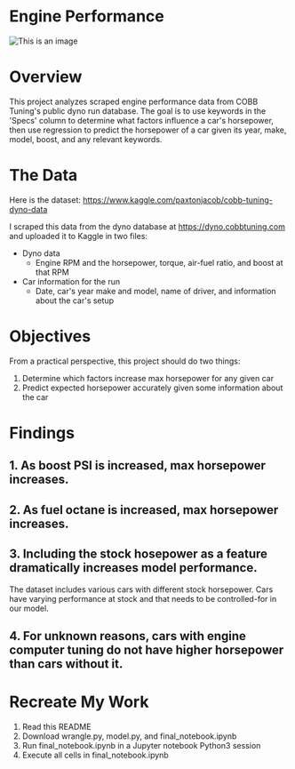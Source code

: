 # Engine Performance

![This is an image](https://i.imgur.com/H7sLgNy.png)

# Overview
This project analyzes scraped engine performance data from COBB Tuning's public dyno run database. The goal is to use keywords in the 'Specs' column to determine what factors influence a car's horsepower, then use regression to predict the horsepower of a car given its year, make, model, boost, and any relevant keywords.

# The Data
Here is the dataset: https://www.kaggle.com/paxtonjacob/cobb-tuning-dyno-data

I scraped this data from the dyno database at https://dyno.cobbtuning.com and uploaded it to Kaggle in two files:
- Dyno data
    * Engine RPM and the horsepower, torque, air-fuel ratio, and boost at that RPM
- Car information for the run
    * Date, car's year make and model, name of driver, and information about the car's setup

# Objectives
From a practical perspective, this project should do two things:
1. Determine which factors increase max horsepower for any given car
2. Predict expected horsepower accurately given some information about the car

# Findings
## 1. As boost PSI is increased, max horsepower increases.
## 2. As fuel octane is increased, max horsepower increases.
## 3. Including the stock hosepower as a feature dramatically increases model performance.
The dataset includes various cars with different stock horsepower. Cars have varying performance at stock and that needs to be controlled-for in our model.
## 4. For unknown reasons, cars with engine computer tuning do not have higher horsepower than cars without it.

# Recreate My Work
1. Read this README
2. Download wrangle.py, model.py, and final_notebook.ipynb
3. Run final_notebook.ipynb in a Jupyter notebook Python3 session
4. Execute all cells in final_notebook.ipynb